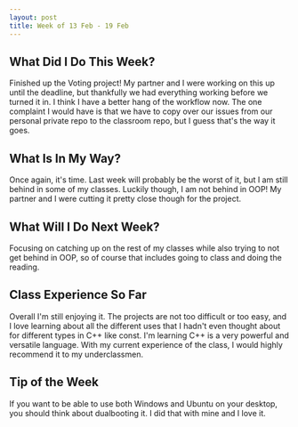 ```yaml
---
layout: post
title: Week of 13 Feb - 19 Feb
---
```


## What Did I Do This Week?

Finished up the Voting project! My partner and I were working on this up until the deadline, but thankfully we had everything working before we turned it in. I think I have a better hang of the workflow now. The one complaint I would have is that we have to copy over our issues from our personal private repo to the classroom repo, but I guess that's the way it goes.

## What Is In My Way?

Once again, it's time. Last week will probably be the worst of it, but I am still behind in some of my classes. Luckily though, I am not behind in OOP! My partner and I were cutting it pretty close though for the project.

## What Will I Do Next Week?

Focusing on catching up on the rest of my classes while also trying to not get behind in OOP, so of course that includes going to class and doing the reading.

## Class Experience So Far

Overall I'm still enjoying it. The projects are not too difficult or too easy, and I love learning about all the different uses that I hadn't even thought about for different types in C++ like const. I'm learning C++ is a very powerful and versatile language. With my current experience of the class, I would highly recommend it to my underclassmen.

## Tip of the Week
If you want to be able to use both Windows and Ubuntu on your desktop, you should think about dualbooting it. I did that with mine and I love it.
